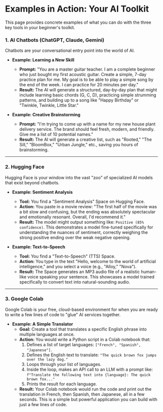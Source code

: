 # Examples in Action: Your AI Toolkit

This page provides concrete examples of what you can do with the three key tools in your beginner's toolkit.

### 1. AI Chatbots (ChatGPT, Claude, Gemini)
Chatbots are your conversational entry point into the world of AI.

*   **Example: Learning a New Skill**
    *   **Prompt:** "You are a master guitar teacher. I am a complete beginner who just bought my first acoustic guitar. Create a simple, 7-day practice plan for me. My goal is to be able to play a simple song by the end of the week. I can practice for 20 minutes per day."
    *   **Result:** The AI will generate a structured, day-by-day plan that might include learning basic chords (G, C, D), practicing simple strumming patterns, and building up to a song like "Happy Birthday" or "Twinkle, Twinkle, Little Star."

*   **Example: Creative Brainstorming**
    *   **Prompt:** "I'm trying to come up with a name for my new house plant delivery service. The brand should feel fresh, modern, and friendly. Give me a list of 10 potential names."
    *   **Result:** The AI will generate a creative list, such as "Rooted," "The Sill," "BloomBox," "Urban Jungle," etc., saving you hours of brainstorming.

---

### 2. Hugging Face
Hugging Face is your window into the vast "zoo" of specialized AI models that exist beyond chatbots.

*   **Example: Sentiment Analysis**
    *   **Tool:** You find a "Sentiment Analysis" Space on Hugging Face.
    *   **Action:** You paste in a movie review: "The first half of the movie was a bit slow and confusing, but the ending was absolutely spectacular and emotionally resonant. Overall, I'd recommend it."
    *   **Result:** The model might output something like: `Positive (85% confidence)`. This demonstrates a model fine-tuned specifically for understanding the nuances of sentiment, correctly weighing the strong positive ending over the weak negative opening.

*   **Example: Text-to-Speech**
    *   **Tool:** You find a "Text-to-Speech" (TTS) Space.
    *   **Action:** You type in the text "Hello, welcome to the world of artificial intelligence," and you select a voice (e.g., "Alloy," "Nova").
    *   **Result:** The Space generates an MP3 audio file of a realistic human-like voice speaking your sentence. This showcases a model trained specifically to convert text into natural-sounding audio.

---

### 3. Google Colab
Google Colab is your free, cloud-based environment for when you are ready to write a few lines of code to "glue" AI services together.

*   **Example: A Simple Translator**
    *   **Goal:** Create a tool that translates a specific English phrase into multiple languages at once.
    *   **Action:** You would write a Python script in a Colab notebook that:
        1.  Defines a list of target languages: `["French", "Spanish", "Japanese"]`.
        2.  Defines the English text to translate: `"The quick brown fox jumps over the lazy dog."`
        3.  Loops through your list of languages.
        4.  Inside the loop, makes an API call to an LLM with a prompt like: `f"Translate the following text into {language}: The quick brown fox..."`
        5.  Prints the result for each language.
    *   **Result:** Your Colab notebook would run the code and print out the translation in French, then Spanish, then Japanese, all in a few seconds. This is a simple but powerful application you can build with just a few lines of code.
